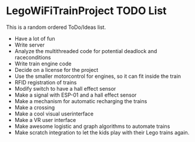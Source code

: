 ﻿# LegoWiFiTrainProject TODO ListThis is a random ordered ToDo/Ideas list.* Have a lot of fun* Write server* Analyze the multithreaded code for potential deadlock and raceconditions* Write train engine code* Decide on a license for the project* Use the smaller motorcontrol for engines, so it can fit inside the train* RFID registration of trains* Modify switch to have a hall effect sensor* Make a signal with ESP-01 and a hall effect sensor* Make a mechanism for automatic recharging the trains* Make a crossing* Make a cool visual userinterface* Make a VR user interface* Make awesome logistic and graph algorithms to automate trains* Make scratch integration to let the kids play with their Lego trains again.
